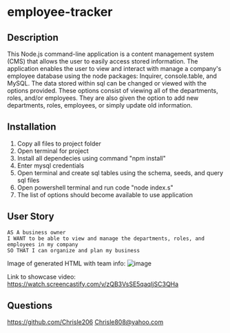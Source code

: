 # employee-tracker

## Description
This Node.js command-line application is a content management system (CMS) that allows the user to easily access stored information. The application enables the user to view and interact with manage a company's employee database using the node packages: Inquirer, console.table, and MySQL. The data stored within sql can be changed or viewed with the options provided. These options consist of viewing all of the departments, roles, and/or employees. They are also given the option to add new departments, roles, employees, or simply update old information.

## Installation

1) Copy all files to project folder
2) Open terminal for project
3) Install all dependecies using command "npm install"
4) Enter mysql credentials
5) Open terminal and create sql tables using the schema, seeds, and query sql files 
6) Open powershell terminal and run code "node index.s"
7) The list of options should become available to use application

## User Story

```
AS A business owner
I WANT to be able to view and manage the departments, roles, and employees in my company
SO THAT I can organize and plan my business
```


Image of generated HTML with team info:
![image](https://user-images.githubusercontent.com/89957990/152292671-43ea12e7-c6d0-4729-8608-c914ba44cbb5.png)

Link to showcase video:
https://watch.screencastify.com/v/zQB3VsSE5qaqIjSC3QHa

## Questions
https://github.com/Chrisle206
Chrisle808@yahoo.com
